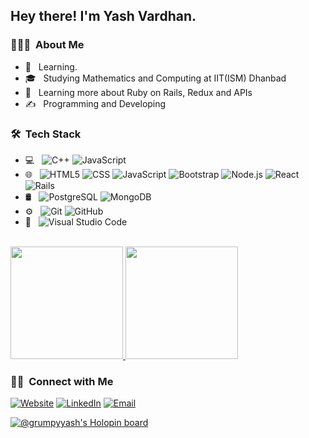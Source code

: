 <h2> Hey there! I'm Yash Vardhan.</h2>

<h3> 👨🏻‍💻 &nbsp;About Me </h3>

- 🤔 &nbsp; Learning.
- 🎓 &nbsp; Studying Mathematics and Computing at IIT(ISM) Dhanbad
- 🌱 &nbsp; Learning more about Ruby on Rails, Redux and APIs
- ✍️ &nbsp; Programming and Developing

<h3> 🛠 &nbsp;Tech Stack</h3>

- 💻 &nbsp;
  ![C++](https://img.shields.io/badge/-C++-333333?style=flat&logo=C%2B%2B&logoColor=00599C)
  ![JavaScript](https://img.shields.io/badge/-JavaScript-333333?style=flat&logo=javascript)
- 🌐 &nbsp;
  ![HTML5](https://img.shields.io/badge/-HTML5-333333?style=flat&logo=HTML5)
  ![CSS](https://img.shields.io/badge/-CSS-333333?style=flat&logo=CSS3&logoColor=1572B6)
  ![JavaScript](https://img.shields.io/badge/-JavaScript-333333?style=flat&logo=javascript)
  ![Bootstrap](https://img.shields.io/badge/-Bootstrap-333333?style=flat&logo=bootstrap&logoColor=563D7C)
  ![Node.js](https://img.shields.io/badge/-Node.js-333333?style=flat&logo=node.js)
  ![React](https://img.shields.io/badge/-React-333333?style=flat&logo=react)
  ![Rails](https://img.shields.io/badge/-Rails-333333?style=flat&logo=ruby)
- 🛢 &nbsp;
  ![PostgreSQL](https://img.shields.io/badge/-PostgreSQL-333333?style=flat&logo=postgresql)
  ![MongoDB](https://img.shields.io/badge/M-mongoDB-green)
- ⚙️ &nbsp;
  ![Git](https://img.shields.io/badge/-Git-333333?style=flat&logo=git)
  ![GitHub](https://img.shields.io/badge/-GitHub-333333?style=flat&logo=github)
- 🔧 &nbsp;
  ![Visual Studio Code](https://img.shields.io/badge/-Visual%20Studio%20Code-333333?style=flat&logo=visual-studio-code&logoColor=007ACC)

<br/>

<a href="https://github.com/Grumpyyash">
  <img height="180em" src="https://github-readme-stats.vercel.app/api?username=Grumpyyash&theme=buefy&show_icons=true" />
  <img height="180em" src="https://github-readme-stats.vercel.app/api/top-langs/?username=Grumpyyash&theme=buefy&layout=compact" />
</a>

<br/>

<h3> 🤝🏻 &nbsp;Connect with Me </h3>
<p>
 <a href="https://yashvardhanportfolio.netlify.app/"><img alt="Website" src="https://img.shields.io/badge/Website-https://yashvardhanportfolio.netlify.app/-blue?style=flat-square&logo=google-chrome"></a>
<a href="https://www.linkedin.com/in/yash-vardhan-688952188/"><img alt="LinkedIn" src="https://img.shields.io/badge/LinkedIn-Yash%20Vardhan-blue?style=flat-square&logo=linkedin"></a>
<a href="mailto:yashvardhan513@gmail.com"><img alt="Email" src="https://img.shields.io/badge/Email-yashvardhan513@gmail.com-blue?style=flat-square&logo=gmail"></a>
</p>

[![@grumpyyash's Holopin board](https://holopin.me/grumpyyash)](https://holopin.io/@grumpyyash)
